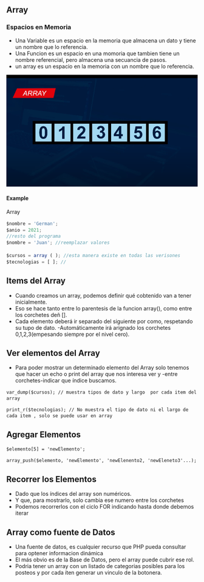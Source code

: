 ## Array
### Espacios en Memoria

- Una Variable es un espacio en la memoria que almacena un dato y tiene un nombre que lo referencia.
- Una Funcion es un espacio en una momoria que tambien tiene un nombre referencial, pero almacena una secuancia de pasos.
- un array es un espacio en la memoria con un nombre que lo referencia.

![php](./images/array.png)


<!--It's preferable to install it globally through [`npm`](https://www.npmjs.com/package/git-release-notes)-->

<!--    npm install -g git-release-notes -->

<!--It's also possible to use `git-release-notes` as a node module. Check the usage on [usage as a module](#Usage_as_a_module)-->


#### Example

Array

```js
$nombre = 'German';
$anio = 2021;
//resto del programa
$nombre = 'Juan'; //reemplazar valores

$cursos = array ( ); //esta manera existe en todas las verisones
$tecnologias = [ ]; // 
```

## Items del Array

- Cuando creamos un array, podemos definir qué cobtenido van a tener inicialmente.
- Eso se hace tanto entre lo parentesis de la funcion array(), como entre los corchetes deñ [].
- Cada elemento deberá ir separado del siguiente por como, respetando su tupo de dato.
-Automáticamente irá arignado los corchetes 0,1,2,3(empesando siempre por el nivel cero).

## Ver elementos del Array

- Para poder mostrar un determinado elemento del Array solo tenemos que hacer un echo o print del array que nos interesa ver y -entre corchetes-indicar que índice buscamos.

```
var_dump($cursos); // muestra tipos de dato y largo  por cada item del array
```
```
print_r($tecnologias); // No muestra el tipo de dato ni el largo de cada item , solo se puede usar en array
```

## Agregar Elementos
    
```
$elemento[5] = 'newElemento';
```

```
array_push($elemento, 'newElemento', 'newElenento2, 'newEleneto3'...);
```

## Recorrer los Elementos

- Dado que los índices del array son numéricos.
- Y que, para mostrarlo, solo cambia ese numero entre los corchetes
- Podemos recorrerlos con el ciclo FOR indicando hasta donde debemos iterar

## Array como fuente de Datos

- Una fuente de datos, es cualquier recurso que PHP pueda consultar para optener informacion dinámica
- El más obvio es de la Base de Datos, pero el array puede cubrir ese rol.
- Podria tener un array con un listado de categorias posibles para los posteos y por cada íten generar un vinculo de la botonera.



